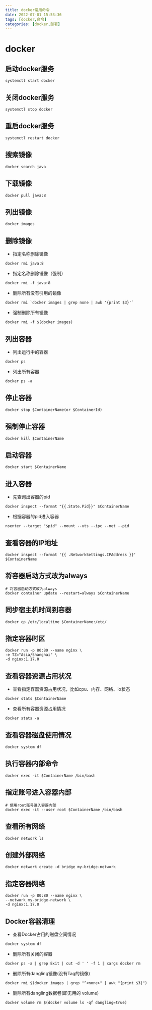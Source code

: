```yaml
---
title: docker常用命令
date: 2022-07-01 15:53:36
tags: [docker,命令]
categories: [docker,部署]
---
```

# docker
## 启动docker服务
```shell
systemctl start docker
```
## 关闭docker服务
```shell
systemctl stop docker
```
## 重启docker服务
```shell
systemctl restart docker
```
## 搜索镜像
```shell
docker search java
```
## 下载镜像
```shell
docker pull java:8
```
## 列出镜像
```shell
docker images
```
## 删除镜像
* 指定名称删除镜像
```shell
docker rmi java:8
```
* 指定名称删除镜像（强制）
```shell
docker rmi -f java:8
```
* 删除所有没有引用的镜像
```shell
docker rmi `docker images | grep none | awk '{print $3}'`
```
* 强制删除所有镜像
```shell
docker rmi -f $(docker images)
```
## 列出容器
* 列出运行中的容器
```shell
docker ps
```
* 列出所有容器
```shell
docker ps -a
```
## 停止容器
```shell
docker stop $ContainerName(or $ContainerId)
```
## 强制停止容器
```shell
docker kill $ContainerName
```
## 启动容器
```shell
docker start $ContainerName
```
## 进入容器
* 先查询出容器的pid
```shell
docker inspect --format "{{.State.Pid}}" $ContainerName
```
* 根据容器的pid进入容器
```shell
nsenter --target "$pid" --mount --uts --ipc --net --pid
```
## 查看容器的IP地址
```shell
docker inspect --format '{{ .NetworkSettings.IPAddress }}' $ContainerName
```
## 将容器启动方式改为always
```shell
# 将容器启动方式改为always
docker container update --restart=always $ContainerName
```
## 同步宿主机时间到容器
```shell
docker cp /etc/localtime $ContainerName:/etc/
```
## 指定容器时区
```shell
docker run -p 80:80 --name nginx \
-e TZ="Asia/Shanghai" \
-d nginx:1.17.0
```
## 查看容器资源占用状况
* 查看指定容器资源占用状况，比如cpu、内存、网络、io状态
```shell
docker stats $ContainerName
```
* 查看所有容器资源占用情况
```shell
docker stats -a
```
## 查看容器磁盘使用情况
```shell
docker system df
```
## 执行容器内部命令
```shell
docker exec -it $ContainerName /bin/bash
```
## 指定账号进入容器内部
```shell
# 使用root账号进入容器内部
docker exec -it --user root $ContainerName /bin/bash
```
## 查看所有网络
```shell
docker network ls
```
## 创建外部网络
```shell
docker network create -d bridge my-bridge-network
```
## 指定容器网络
```shell
docker run -p 80:80 --name nginx \
--network my-bridge-network \
-d nginx:1.17.0
```
## Docker容器清理
* 查看Docker占用的磁盘空间情况
```shell
docker system df
```
* 删除所有关闭的容器
```shell
docker ps -a | grep Exit | cut -d ' ' -f 1 | xargs docker rm
```
* 删除所有dangling镜像(没有Tag的镜像)
```shell
docker rmi $(docker images | grep "^<none>" | awk "{print $3}")
```
* 删除所有dangling数据卷(即无用的 volume)
```shell
docker volume rm $(docker volume ls -qf dangling=true)
```

